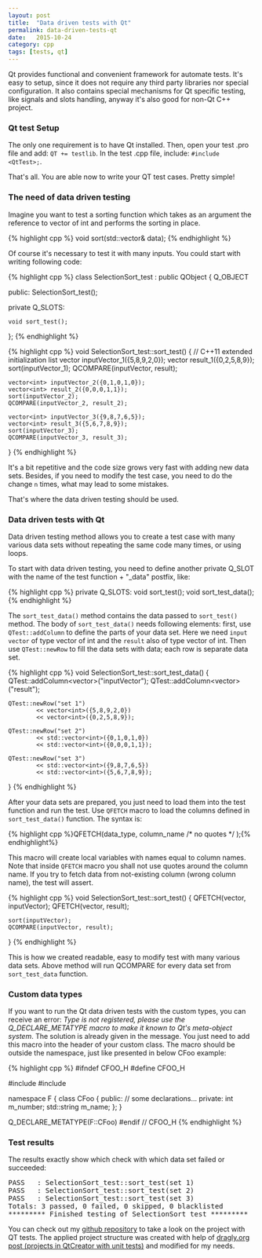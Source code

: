 ```yaml
---
layout: post
title:  "Data driven tests with Qt"
permalink: data-driven-tests-qt
date:   2015-10-24
category: cpp
tags: [tests, qt]
---
```

Qt provides functional and convenient framework for automate tests. It's easy to setup, since it does not require any third party libraries nor special configuration. It also contains special mechanisms for Qt specific testing, like signals and slots handling, anyway it's also good for non-Qt C++ project.

### Qt test Setup
The only one requirement is to have Qt installed. Then, open your test .pro file and add: `QT += testlib`. In the test .cpp file, include: `#include <QtTest>;`.

That's all. You are able now to write your QT test cases. Pretty simple!

### The need of data driven testing
Imagine you want to test a sorting function which takes as an argument the reference to vector of int and performs the sorting in place.

{% highlight cpp %}
void sort(std::vector<int>& data);
{% endhighlight %}

Of course it's necessary to test it with many inputs. You could start with writing following code:

{% highlight cpp %}
class SelectionSort_test : public QObject
{
    Q_OBJECT

public:
    SelectionSort_test();

private Q_SLOTS:

    void sort_test();
};
{% endhighlight %}

{% highlight cpp %}
void SelectionSort_test::sort_test()
{
    // C++11 extended initialization list
    vector<int> inputVector_1({5,8,9,2,0});
    vector<int> result_1({0,2,5,8,9});
    sort(inputVector_1);
    QCOMPARE(inputVector, result);

    vector<int> inputVector_2({0,1,0,1,0});
    vector<int> result_2({0,0,0,1,1});
    sort(inputVector_2);
    QCOMPARE(inputVector_2, result_2);

    vector<int> inputVector_3({9,8,7,6,5});
    vector<int> result_3({5,6,7,8,9});
    sort(inputVector_3);
    QCOMPARE(inputVector_3, result_3);
}
{% endhighlight %}

It's a bit repetitive and the code size grows very fast with adding new data sets. Besides, if you need to modify the test case, you need to do the change <code>n</code> times, what may lead to some mistakes.

That's where the data driven testing should be used. 

### Data driven tests with Qt
Data driven testing method allows you to create a test case with many various data sets without repeating the same code many times, or using loops.

To start with data driven testing, you need to define another private Q_SLOT with the name of the test function + "_data" postfix, like:

{% highlight cpp %}
private Q_SLOTS:
    void sort_test();
    void sort_test_data();
{% endhighlight %}

The <code>sort_test_data()</code> method contains the data passed to <code>sort_test()</code> method. The body of <code>sort_test_data()</code> needs following elements: first, use <code>QTest::addColumn</code> to define the parts of your data set. Here we need <code>input vector</code> of type vector of int and the <code>result</code> also of type vector of int. Then use <code>QTest::newRow</code> to fill the data sets with data; each row is separate data set.

{% highlight cpp %}
void SelectionSort_test::sort_test_data()
{
    QTest::addColumn<vector<int>>("inputVector");
    QTest::addColumn<vector<int>>("result");

    QTest::newRow("set 1")
            << vector<int>({5,8,9,2,0})
            << vector<int>({0,2,5,8,9});

    QTest::newRow("set 2")
            << std::vector<int>({0,1,0,1,0})
            << std::vector<int>({0,0,0,1,1});

    QTest::newRow("set 3")
            << std::vector<int>({9,8,7,6,5})
            << std::vector<int>({5,6,7,8,9});
}
{% endhighlight %}

After your data sets are prepared, you just need to load them into the test function and run the test. Use <code>QFETCH</code> macro to load the columns defined in <code>sort_test_data()</code> function. The syntax is:

{% highlight cpp %}QFETCH(data_type, column_name /* no quotes */ );{% endhighlight%}

This macro will create local variables with names equal to column names. Note that inside <code>QFETCH</code> macro you shall not use quotes around the column name. If you try to fetch data from not-existing column (wrong column name), the test will assert.

{% highlight cpp %}
void SelectionSort_test::sort_test()
{
    QFETCH(vector<int>, inputVector);
    QFETCH(vector<int>, result);

    sort(inputVector);
    QCOMPARE(inputVector, result);
}
{% endhighlight %}

This is how we created readable, easy to modify test with many various data sets. Above method will run QCOMPARE for every data set from <code>sort_test_data</code> function.

### Custom data types
If you want to run the Qt data driven tests with the custom types, you can receive an error: <em>Type is not registered, please use the Q_DECLARE_METATYPE macro to make it known to Qt's meta-object system</em>. The solution is already given in the message. You just need to add this macro into the header of your custom class. The macro should be outside the namespace, just like presented in below CFoo example:

{% highlight cpp %}
#ifndef CFOO_H
#define CFOO_H

#include <QMetaType>
#include <string>

namespace F
{
class CFoo
{
public:
// some declarations...
private:
    int m_number;
    std::string m_name;
};
}

Q_DECLARE_METATYPE(F::CFoo)
#endif // CFOO_H
{% endhighlight %}

### Test results
The results exactly show which check with which data set failed or succeeded:
<pre>PASS   : SelectionSort_test::sort_test(set 1)
PASS   : SelectionSort_test::sort_test(set 2)
PASS   : SelectionSort_test::sort_test(set 3)
Totals: 3 passed, 0 failed, 0 skipped, 0 blacklisted
********* Finished testing of SelectionSort_test *********</pre>
You can check out my <a href="https://github.com/katecpp/sorting_algorithms" target="_blank">github repository</a> to take a look on the project with QT tests. The applied project structure was created with help of <a href="http://dragly.org/2014/03/13/new-project-structure-for-projects-in-qt-creator-with-unit-tests/" target="_blank">dragly.org post (projects in QtCreator with unit tests)</a> and modified for my needs.